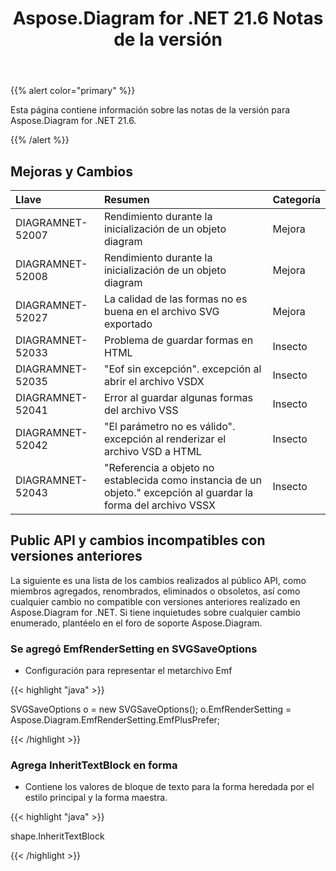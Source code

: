 ﻿---
title: Aspose.Diagram for .NET 21.6 Notas de la versión
type: docs
weight: 7
url: /es/net/aspose-diagram-for-net-21-6-release-notes/
---
{{% alert color="primary" %}} 

Esta página contiene información sobre las notas de la versión para Aspose.Diagram for .NET 21.6.

{{% /alert %}} 
## **Mejoras y Cambios**

|**Llave**|**Resumen**|**Categoría**|
|:- |:- |:- |
|DIAGRAMNET-52007|Rendimiento durante la inicialización de un objeto diagram|Mejora|
|DIAGRAMNET-52008|Rendimiento durante la inicialización de un objeto diagram|Mejora|
|DIAGRAMNET-52027|La calidad de las formas no es buena en el archivo SVG exportado|Mejora|
|DIAGRAMNET-52033|Problema de guardar formas en HTML|Insecto|
|DIAGRAMNET-52035|"Eof sin excepción". excepción al abrir el archivo VSDX|Insecto|
|DIAGRAMNET-52041|Error al guardar algunas formas del archivo VSS|Insecto|
|DIAGRAMNET-52042|"El parámetro no es válido". excepción al renderizar el archivo VSD a HTML|Insecto|
|DIAGRAMNET-52043|"Referencia a objeto no establecida como instancia de un objeto." excepción al guardar la forma del archivo VSSX|Insecto|

## **Public API y cambios incompatibles con versiones anteriores**
La siguiente es una lista de los cambios realizados al público API, como miembros agregados, renombrados, eliminados o obsoletos, así como cualquier cambio no compatible con versiones anteriores realizado en Aspose.Diagram for .NET. Si tiene inquietudes sobre cualquier cambio enumerado, plantéelo en el foro de soporte Aspose.Diagram.
### **Se agregó EmfRenderSetting en SVGSaveOptions**
- Configuración para representar el metarchivo Emf

{{< highlight "java" >}}

SVGSaveOptions o = new SVGSaveOptions();
o.EmfRenderSetting = Aspose.Diagram.EmfRenderSetting.EmfPlusPrefer;

{{< /highlight >}}
### **Agrega InheritTextBlock en forma**
- Contiene los valores de bloque de texto para la forma heredada por el estilo principal y la forma maestra.



{{< highlight "java" >}}

shape.InheritTextBlock

{{< /highlight >}}






